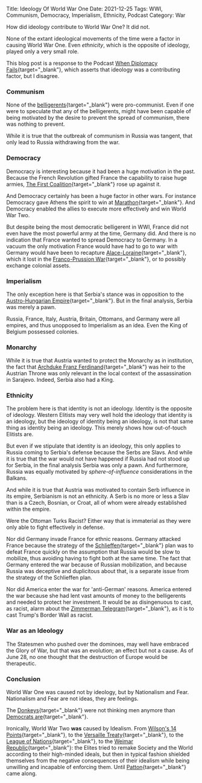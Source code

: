 Title: Ideology Of World War One
Date: 2021-12-25
Tags: WWI, Communism, Democracy, Imperialism, Ethnicity, Podcast
Category: War

How did ideology contribute to World War One? It did not.

None of the extant ideological movements of the time were a factor in
causing World War One. Even _ethnicity_, which is the opposite of ideology, played only a
very small role.

This blog post is a response to the Podcast
[When Diplomacy Fails](https://www.wdfpodcast.com/){target="_blank"},
which asserts that ideology was a contributing factor, but I disagree.

### Communism
None of the
[belligerents](https://en.wikipedia.org/wiki/Belligerent){target="_blank"}
were pro-communist. Even if one were to speculate that any of the belligerents,
might have been capable of being motivated by the desire to prevent the
spread of communism, there was nothing to prevent.

While it is true that the outbreak of communism in Russia was tangent, that
only lead to Russia withdrawing from the war.

### Democracy
Democracy is interesting because it had been a huge motivation in the past.
Because the French Revolution gifted France the capability to raise
huge armies,
[The First Coalition](https://en.wikipedia.org/wiki/War_of_the_First_Coalition){target="_blank"}
rose up against it.

And Democracy certainly has been a huge factor in other wars. For instance Democracy
gave Athens the spirit to win at
[Marathon](https://en.wikipedia.org/wiki/Battle_of_Marathon){target="_blank"}.
And Democracy enabled the allies to execute more effectively and win
World War Two.

But despite being the most democratic belligerent in WWI, France did not even have the most
powerful army at the time, Germany did. And there is no indication that France wanted
to spread Democracy to Germany. In a vacuum the only motivation France would have had to
go to war with Germany would have been to recapture
[Alace-Loraine](https://en.wikipedia.org/wiki/Alsace%E2%80%93Lorraine){target="_blank"},
which it lost in the
[Franco-Prussion War](https://en.wikipedia.org/wiki/Franco-Prussian_War){target="_blank"},
or to possibly exchange colonial assets.

### Imperialism
The only exception here is that Serbia's stance was in opposition to the
[Austro-Hungarian Empire](https://en.wikipedia.org/wiki/Austria-Hungary){target="_blank"}.
But in the final analysis, Serbia was merely a pawn.

Russia, France, Italy, Austria, Britain, Ottomans, and Germany were all empires, and thus
unopposed to Imperialism as an idea. Even the King of Belgium possessed colonies.

### Monarchy
While it is true that Austria wanted to protect the Monarchy as in institution, the fact that
[Archduke Franz Ferdinand](https://en.wikipedia.org/wiki/Archduke_Franz_Ferdinand_of_Austria){target="_blank"}
was heir to the Austrian Throne was only relevant in the local context of
the assassination in Sarajevo. Indeed, Serbia also had a King.

### Ethnicity
The problem here is that identity is not an ideology. Identity is the opposite
of ideology. Western Elitists may very well hold the ideology that identity is
an ideology, but the ideology of identity being an ideology, is not that same
thing as identity being an ideology. This merely shows how out-of-touch Elitists are.

But even if we stipulate that identity is an ideology, this only applies to
Russia coming to Serbia's defense because the Serbs are Slavs. And while it is
true that the war would not have happened if Russia had not stood up for Serbia,
in the final analysis Serbia was only a pawn. And furthermore, Russia was equally
motivated by _sphere-of-influence_ considerations in the Balkans.

And while it is true that Austria was motivated to contain Serb influence
in its empire, Serbianism is not an ethnicity. A Serb is no more or less a
Slav than is a Czech, Bosnian, or Croat, all of whom were already established
within the empire.

Were the Ottoman Turks Racist? Either way that is immaterial as they
were only able to fight effectively in defense.

Nor did Germany invade France for ethnic reasons. Germany attacked France
because the strategy of the
[Schlieffen](https://en.wikipedia.org/wiki/Schlieffen_Plan){target="_blank"}
plan was to defeat France quickly
on the assumption that Russia would be slow to mobilize, thus avoiding
having to fight both at the same time. The fact that Germany entered the
war because of Russian mobilization,
and because Russia was deceptive and duplicitous about that,
is a separate issue from the strategy
of the Schlieffen plan.

Nor did America enter the war for 'anti-German' reasons. America
entered the war because she had lent vast amounts of money to the belligerents
and needed to protect her investment. It would be as disingenuous to
cast, as racist, alarm about the
[Zimmerman Telegram](https://en.wikipedia.org/wiki/Zimmermann_Telegram){target="_blank"},
as it is to cast Trump's Border Wall as racist.

### War as an Ideology
The Statesmen who pushed over the dominoes, may well have
embraced the Glory of War, but that was an evolution; an effect but not a cause.
As of June 28,
no one thought that the destruction of Europe would be therapeutic.

### Conclusion
World War One was caused not by ideology, but by Nationalism and Fear.
Nationalism and Fear are not ideas, they are feelings.

The [Donkeys](https://en.wikipedia.org/wiki/Lions_led_by_donkeys){target="_blank"}
were not thinking men anymore than
[Democrats are](https://www.youtube.com/watch?v=cesSRfXqS1Q){target="_blank"}.

Ironically, World War Two **was** caused by Idealism. From
[Wilson's 14 Points](https://en.wikipedia.org/wiki/Fourteen_Points){target="_blank"},
to the
[Versaille Treaty](https://en.wikipedia.org/wiki/Treaty_of_Versailles){target="_blank"}, to the
[League of Nations](https://en.wikipedia.org/wiki/League_of_Nations){target="_blank"},
to the
[Weimar Republic](https://en.wikipedia.org/wiki/Weimar_Republic){target="_blank"}:
the Elites tried
to remake Society and the World according to their high-minded ideals, but then in
typical fashion shielded themselves from the negative consequences of
their idealism while being unwilling and incapable of enforcing them.
Until
[Patton](https://en.wikipedia.org/wiki/George_S._Patton){target="_blank"} came along.
